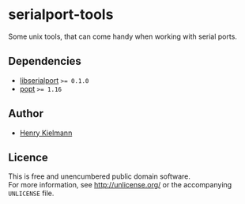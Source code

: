 serialport-tools
================

Some unix tools, that can come handy when working with serial ports.


Dependencies
------------

- [libserialport](http://sigrok.org/wiki/Libserialport) `>= 0.1.0`
- [popt](https://github.com/devzero2000/POPT) `>= 1.16`


Author
------

- [Henry Kielmann](http://henry4k.de/)


Licence
-------

This is free and unencumbered public domain software.  
For more information, see http://unlicense.org/ or the accompanying `UNLICENSE` file.
